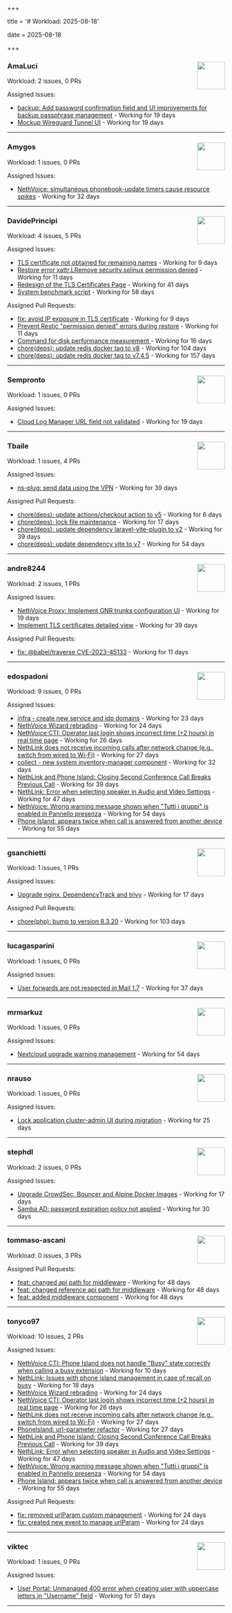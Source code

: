 +++

title = '# Workload: 2025-08-18'

date = 2025-08-18

+++

### AmaLuci <img src='https://avatars.githubusercontent.com/u/166636295?v=4&s=64' width='64' height='64' style='float:right;' /> ###
Workload: 2 issues, 0 PRs


Assigned Issues:
- [backup: Add password confirmation field and UI improvements for backup passphrase management](https://github.com/NethServer/nethsecurity/issues/1323) - Working for 19 days
- [Mockup Wireguard Tunnel UI](https://github.com/NethServer/nethsecurity/issues/1321) - Working for 19 days
---

### Amygos <img src='https://avatars.githubusercontent.com/u/510232?v=4&s=64' width='64' height='64' style='float:right;' /> ###
Workload: 1 issues, 0 PRs


Assigned Issues:
- [NethVoice: simultaneous phonebook-update timers cause resource spikes](https://github.com/NethServer/dev/issues/7555) - Working for 32 days
---

### DavidePrincipi <img src='https://avatars.githubusercontent.com/u/2920838?v=4&s=64' width='64' height='64' style='float:right;' /> ###
Workload: 4 issues, 5 PRs


Assigned Issues:
- [TLS certificate not obtained for remaining names](https://github.com/NethServer/dev/issues/7601) - Working for 9 days
- [Restore error xattr.LRemove security.selinux permission denied](https://github.com/NethServer/dev/issues/7598) - Working for 11 days
- [Redesign of the TLS Certificates Page](https://github.com/NethServer/dev/issues/7544) - Working for 41 days
- [System benchmark script](https://github.com/NethServer/dev/issues/7519) - Working for 58 days

Assigned Pull Requests:
- [fix: avoid IP exposure in TLS certificate](https://github.com/NethServer/ns8-traefik/pull/104) - Working for 9 days
- [Prevent Restic "permission denied" errors during restore](https://github.com/NethServer/ns8-core/pull/920) - Working for 11 days
- [Command for disk performance measurement ](https://github.com/NethServer/ns8-core/pull/915) - Working for 16 days
- [chore(deps): update redis docker tag to v8](https://github.com/NethServer/ns8-core/pull/874) - Working for 104 days
- [chore(deps): update redis docker tag to v7.4.5](https://github.com/NethServer/ns8-core/pull/830) - Working for 157 days
---

### Sempronto <img src='https://avatars.githubusercontent.com/u/65713093?v=4&s=64' width='64' height='64' style='float:right;' /> ###
Workload: 1 issues, 0 PRs


Assigned Issues:
- [Cloud Log Manager URL field not validated](https://github.com/NethServer/dev/issues/7577) - Working for 19 days
---

### Tbaile <img src='https://avatars.githubusercontent.com/u/8052641?v=4&s=64' width='64' height='64' style='float:right;' /> ###
Workload: 1 issues, 4 PRs


Assigned Issues:
- [ns-plug: send data using the VPN](https://github.com/NethServer/nethsecurity/issues/1301) - Working for 39 days

Assigned Pull Requests:
- [chore(deps): update actions/checkout action to v5](https://github.com/nethesis/parceler/pull/96) - Working for 6 days
- [chore(deps): lock file maintenance](https://github.com/nethesis/parceler/pull/93) - Working for 17 days
- [chore(deps): update dependency laravel-vite-plugin to v2](https://github.com/nethesis/parceler/pull/91) - Working for 39 days
- [chore(deps): update dependency vite to v7](https://github.com/nethesis/parceler/pull/84) - Working for 54 days
---

### andre8244 <img src='https://avatars.githubusercontent.com/u/4612169?v=4&s=64' width='64' height='64' style='float:right;' /> ###
Workload: 2 issues, 1 PRs


Assigned Issues:
- [NethVoice Proxy: Implement GNR trunks configuration UI](https://github.com/NethServer/dev/issues/7578) - Working for 19 days
- [Implement TLS certificates detailed view](https://github.com/NethServer/dev/issues/7548) - Working for 39 days

Assigned Pull Requests:
- [fix: @babel/traverse CVE-2023-45133](https://github.com/NethServer/ns8-mail/pull/200) - Working for 11 days
---

### edospadoni <img src='https://avatars.githubusercontent.com/u/6152486?v=4&s=64' width='64' height='64' style='float:right;' /> ###
Workload: 9 issues, 0 PRs


Assigned Issues:
- [infra - create new service and idp domains](https://github.com/NethServer/my/issues/9) - Working for 23 days
- [NethVoice Wizard rebrading](https://github.com/NethServer/dev/issues/7571) - Working for 24 days
- [NethVoice CTI: Operator last login shows incorrect time (+2 hours) in real time page](https://github.com/NethServer/dev/issues/7565) - Working for 26 days
- [NethLink does not receive incoming calls after network change (e.g., switch from wired to Wi-Fi)](https://github.com/NethServer/dev/issues/7561) - Working for 27 days
- [collect - new system inventory-manager component](https://github.com/NethServer/my/issues/7) - Working for 32 days
- [NethLink and Phone Island: Closing Second Conference Call Breaks Previous Call](https://github.com/NethServer/dev/issues/7550) - Working for 39 days
- [NethLink: Error when selecting speaker in Audio and Video Settings](https://github.com/NethServer/dev/issues/7538) - Working for 47 days
- [NethVoice: Wrong warning message shown when "Tutti i gruppi" is enabled in Pannello presenza](https://github.com/NethServer/dev/issues/7523) - Working for 54 days
- [Phone Island: appears twice when call is answered from another device](https://github.com/NethServer/dev/issues/7521) - Working for 55 days
---

### gsanchietti <img src='https://avatars.githubusercontent.com/u/804596?v=4&s=64' width='64' height='64' style='float:right;' /> ###
Workload: 1 issues, 1 PRs


Assigned Issues:
- [Upgrade nginx, DependencyTrack and trivy](https://github.com/NethServer/dev/issues/7590) - Working for 17 days

Assigned Pull Requests:
- [chore(php): bump to version 8.3.20](https://github.com/NethServer/ns8-webtop/pull/120) - Working for 103 days
---

### lucagasparini <img src='https://avatars.githubusercontent.com/u/11161326?v=4&s=64' width='64' height='64' style='float:right;' /> ###
Workload: 1 issues, 0 PRs


Assigned Issues:
- [User forwards are not respected in Mail 1.7](https://github.com/NethServer/dev/issues/7553) - Working for 37 days
---

### mrmarkuz <img src='https://avatars.githubusercontent.com/u/31746411?v=4&s=64' width='64' height='64' style='float:right;' /> ###
Workload: 1 issues, 0 PRs


Assigned Issues:
- [Nextcloud upgrade warning management](https://github.com/NethServer/dev/issues/7522) - Working for 54 days
---

### nrauso <img src='https://avatars.githubusercontent.com/u/16102909?v=4&s=64' width='64' height='64' style='float:right;' /> ###
Workload: 1 issues, 0 PRs


Assigned Issues:
- [Lock application cluster-admin UI during migration](https://github.com/NethServer/dev/issues/7567) - Working for 25 days
---

### stephdl <img src='https://avatars.githubusercontent.com/u/3164851?v=4&s=64' width='64' height='64' style='float:right;' /> ###
Workload: 2 issues, 0 PRs


Assigned Issues:
- [Upgrade CrowdSec, Bouncer and Alpine Docker Images](https://github.com/NethServer/dev/issues/7582) - Working for 17 days
- [Samba AD: password expiration policy not applied](https://github.com/NethServer/dev/issues/7558) - Working for 30 days
---

### tommaso-ascani <img src='https://avatars.githubusercontent.com/u/31596042?v=4&s=64' width='64' height='64' style='float:right;' /> ###
Workload: 0 issues, 3 PRs


Assigned Pull Requests:
- [feat: changed api path for middleware](https://github.com/nethesis/nethvoice-cti/pull/317) - Working for 48 days
- [feat: changed reference api path for middleware](https://github.com/nethesis/phone-island/pull/103) - Working for 48 days
- [feat: added middleware component](https://github.com/nethesis/ns8-nethvoice/pull/493) - Working for 48 days
---

### tonyco97 <img src='https://avatars.githubusercontent.com/u/36625268?v=4&s=64' width='64' height='64' style='float:right;' /> ###
Workload: 10 issues, 2 PRs


Assigned Issues:
- [NethVoice CTI: Phone Island does not handle "Busy" state correctly when calling a busy extension](https://github.com/NethServer/dev/issues/7599) - Working for 10 days
- [NethLink: Issues with phone island management in case of recall on busy](https://github.com/NethServer/dev/issues/7579) - Working for 18 days
- [NethVoice Wizard rebrading](https://github.com/NethServer/dev/issues/7571) - Working for 24 days
- [NethVoice CTI: Operator last login shows incorrect time (+2 hours) in real time page](https://github.com/NethServer/dev/issues/7565) - Working for 26 days
- [NethLink does not receive incoming calls after network change (e.g., switch from wired to Wi-Fi)](https://github.com/NethServer/dev/issues/7561) - Working for 27 days
- [PhoneIsland: url-parameter refactor](https://github.com/NethServer/dev/issues/7559) - Working for 27 days
- [NethLink and Phone Island: Closing Second Conference Call Breaks Previous Call](https://github.com/NethServer/dev/issues/7550) - Working for 39 days
- [NethLink: Error when selecting speaker in Audio and Video Settings](https://github.com/NethServer/dev/issues/7538) - Working for 47 days
- [NethVoice: Wrong warning message shown when "Tutti i gruppi" is enabled in Pannello presenza](https://github.com/NethServer/dev/issues/7523) - Working for 54 days
- [Phone Island: appears twice when call is answered from another device](https://github.com/NethServer/dev/issues/7521) - Working for 55 days

Assigned Pull Requests:
- [fix: removed urlParam custom management](https://github.com/nethesis/nethvoice-cti/pull/327) - Working for 24 days
- [fix: created new event to manage urlParam](https://github.com/NethServer/nethlink/pull/69) - Working for 24 days
---

### viktec <img src='https://avatars.githubusercontent.com/u/48328088?v=4&s=64' width='64' height='64' style='float:right;' /> ###
Workload: 1 issues, 0 PRs


Assigned Issues:
- [User Portal: Unmanaged 400 error when creating user with uppercase letters in "Username" field](https://github.com/NethServer/dev/issues/7532) - Working for 51 days
---


